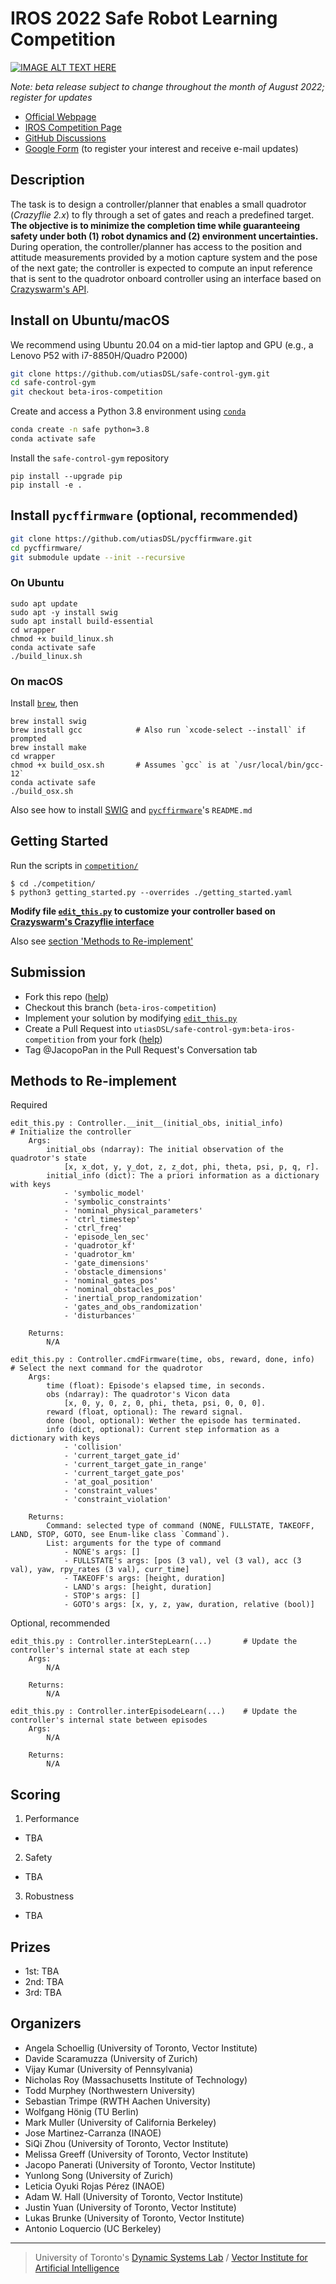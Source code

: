 # IROS 2022 Safe Robot Learning Competition

[![IMAGE ALT TEXT HERE](https://img.youtube.com/vi/bWhDTNtj8EA/maxresdefault.jpg)](https://www.youtube.com/watch?v=bWhDTNtj8EA)

*Note: beta release subject to change throughout the month of August 2022; register for updates*

- [Official Webpage](https://www.dynsyslab.org/iros-2022-safe-robot-learning-competition/)
- [IROS Competition Page](https://iros2022.org/program/competition/#toggle-id-8)
- [GitHub Discussions](https://github.com/utiasDSL/safe-control-gym/discussions/categories/iros-2022-competition)
- [Google Form](https://forms.gle/vEmVK99n1SyaE4Zw9) (to register your interest and receive e-mail updates)

## Description 

The task is to design a controller/planner that enables a small quadrotor (*Crazyflie 2.x*) to fly through a set of gates and reach a predefined target. **The objective is to minimize the completion time while guaranteeing safety under both (1) robot dynamics and (2) environment uncertainties.** During operation, the controller/planner has access to the position and attitude measurements provided by a motion capture system and the pose of the next gate; the controller is expected to compute an input reference that is sent to the quadrotor onboard controller using an interface based on [Crazyswarm's API](https://crazyswarm.readthedocs.io/en/latest/api.html#pycrazyswarm.crazyflie.Crazyflie).

## Install on Ubuntu/macOS

We recommend using Ubuntu 20.04 on a mid-tier laptop and GPU (e.g., a Lenovo P52 with i7-8850H/Quadro P2000)

```bash
git clone https://github.com/utiasDSL/safe-control-gym.git
cd safe-control-gym
git checkout beta-iros-competition
```

Create and access a Python 3.8 environment using
[`conda`](https://docs.conda.io/projects/conda/en/latest/user-guide/install/index.html)

```bash
conda create -n safe python=3.8
conda activate safe
```

Install the `safe-control-gym` repository 

```
pip install --upgrade pip
pip install -e .
```

## Install `pycffirmware` (optional, recommended) 

```bash
git clone https://github.com/utiasDSL/pycffirmware.git
cd pycffirmware/
git submodule update --init --recursive
```

### On Ubuntu

```
sudo apt update
sudo apt -y install swig
sudo apt install build-essential
cd wrapper
chmod +x build_linux.sh
conda activate safe
./build_linux.sh
```

### On macOS

Install [`brew`](https://brew.sh/), then
```
brew install swig
brew install gcc            # Also run `xcode-select --install` if prompted
brew install make
cd wrapper
chmod +x build_osx.sh       # Assumes `gcc` is at `/usr/local/bin/gcc-12`
conda activate safe
./build_osx.sh
```

Also see how to install [SWIG](https://www.dev2qa.com/how-to-install-swig-on-macos-linux-and-windows/) and [`pycffirmware`](https://github.com/utiasDSL/pycffirmware)'s `README.md`

## Getting Started
Run the scripts in [`competition/`](https://github.com/utiasDSL/safe-control-gym/tree/main/competition)
```
$ cd ./competition/
$ python3 getting_started.py --overrides ./getting_started.yaml
```
**Modify file [`edit_this.py`](https://github.com/utiasDSL/safe-control-gym/blob/beta-iros-competition/competition/edit_this.py) to customize your controller based on [Crazyswarm's Crazyflie interface](https://crazyswarm.readthedocs.io/en/latest/api.html#pycrazyswarm.crazyflie.Crazyflie)**

Also see [section 'Methods to Re-implement'](https://github.com/utiasDSL/safe-control-gym/tree/beta-iros-competition#methods-to-re-implement)

## Submission

- Fork this repo ([help](https://docs.github.com/en/get-started/quickstart/fork-a-repo))
- Checkout this branch (`beta-iros-competition`)
- Implement your solution by modifying [`edit_this.py`](https://github.com/utiasDSL/safe-control-gym/blob/beta-iros-competition/competition/edit_this.py)
- Create a Pull Request into `utiasDSL/safe-control-gym:beta-iros-competition` from your fork ([help](https://docs.github.com/en/pull-requests/collaborating-with-pull-requests/proposing-changes-to-your-work-with-pull-requests/creating-a-pull-request-from-a-fork))
- Tag @JacopoPan in the Pull Request's Conversation tab

## Methods to Re-implement

Required
```
edit_this.py : Controller.__init__(initial_obs, initial_info)           # Initialize the controller
    Args:
        initial_obs (ndarray): The initial observation of the quadrotor's state
            [x, x_dot, y, y_dot, z, z_dot, phi, theta, psi, p, q, r].
        initial_info (dict): The a priori information as a dictionary with keys
            - 'symbolic_model'
            - 'symbolic_constraints'
            - 'nominal_physical_parameters'
            - 'ctrl_timestep'
            - 'ctrl_freq'
            - 'episode_len_sec'
            - 'quadrotor_kf'
            - 'quadrotor_km'
            - 'gate_dimensions'
            - 'obstacle_dimensions'
            - 'nominal_gates_pos'
            - 'nominal_obstacles_pos'
            - 'inertial_prop_randomization'
            - 'gates_and_obs_randomization'
            - 'disturbances'

    Returns:
        N/A
```

```
edit_this.py : Controller.cmdFirmware(time, obs, reward, done, info)    # Select the next command for the quadrotor
    Args:
        time (float): Episode's elapsed time, in seconds.
        obs (ndarray): The quadrotor's Vicon data
            [x, 0, y, 0, z, 0, phi, theta, psi, 0, 0, 0].
        reward (float, optional): The reward signal.
        done (bool, optional): Wether the episode has terminated.
        info (dict, optional): Current step information as a dictionary with keys
            - 'collision'
            - 'current_target_gate_id'
            - 'current_target_gate_in_range'
            - 'current_target_gate_pos'
            - 'at_goal_position'
            - 'constraint_values'
            - 'constraint_violation'

    Returns:
        Command: selected type of command (NONE, FULLSTATE, TAKEOFF, LAND, STOP, GOTO, see Enum-like class `Command`).
        List: arguments for the type of command
            - NONE's args: []
            - FULLSTATE's args: [pos (3 val), vel (3 val), acc (3 val), yaw, rpy_rates (3 val), curr_time] 
            - TAKEOFF's args: [height, duration]
            - LAND's args: [height, duration]
            - STOP's args: []
            - GOTO's args: [x, y, z, yaw, duration, relative (bool)]
```

Optional, recommended
```
edit_this.py : Controller.interStepLearn(...)       # Update the controller's internal state at each step
    Args:
        N/A

    Returns:
        N/A     
```

```
edit_this.py : Controller.interEpisodeLearn(...)    # Update the controller's internal state between episodes
    Args:
        N/A

    Returns:
        N/A
```

## Scoring
1. Performance
- TBA

2. Safety
- TBA

3. Robustness
- TBA

## Prizes
- 1st: TBA
- 2nd: TBA
- 3rd: TBA

## Organizers
- Angela Schoellig (University of Toronto, Vector Institute)
- Davide Scaramuzza (University of Zurich)
- Vijay Kumar (University of Pennsylvania)
- Nicholas Roy (Massachusetts Institute of Technology)
- Todd Murphey (Northwestern University)
- Sebastian Trimpe (RWTH Aachen University)
- Wolfgang Hönig (TU Berlin)
- Mark Muller (University of California Berkeley)
- Jose Martinez-Carranza (INAOE)
- SiQi Zhou (University of Toronto, Vector Institute)
- Melissa Greeff (University of Toronto, Vector Institute)
- Jacopo Panerati (University of Toronto, Vector Institute)
- Yunlong Song (University of Zurich)
- Leticia Oyuki Rojas Pérez (INAOE)
- Adam W. Hall (University of Toronto, Vector Institute)
- Justin Yuan (University of Toronto, Vector Institute)
- Lukas Brunke (University of Toronto, Vector Institute)
- Antonio Loquercio (UC Berkeley)

-----
> University of Toronto's [Dynamic Systems Lab](https://github.com/utiasDSL) / [Vector Institute for Artificial Intelligence](https://github.com/VectorInstitute)
